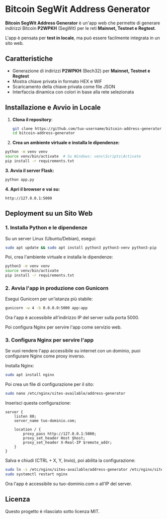 # Bitcoin SegWit Address Generator

**Bitcoin SegWit Address Generator** è un'app web che permette di generare indirizzi Bitcoin **P2WPKH** (SegWit) per le reti **Mainnet, Testnet e Regtest**.

L'app è pensata per **test in locale**, ma può essere facilmente integrata in un sito web.


## **Caratteristiche**
- Generazione di indirizzi **P2WPKH** (Bech32) per **Mainnet, Testnet e Regtest**  
- Mostra chiave privata in formato HEX e WIF  
- Scaricamento della chiave privata come file JSON  
- Interfaccia dinamica con colori in base alla rete selezionata  


## **Installazione e Avvio in Locale**
1. **Clona il repository**:
   ```sh
   git clone https://github.com/tuo-username/bitcoin-address-generator.git
   cd bitcoin-address-generator

2. **Crea un ambiente virtuale e installa le dipendenze:**

```sh
python -m venv venv
source venv/bin/activate  # Su Windows: venv\Scripts\Activate
pip install -r requirements.txt
```

**3. Avvia il server Flask:**

```sh
python app.py
```

**4. Apri il browser e vai su:**

```
http://127.0.0.1:5000
```

## Deployment su un Sito Web

### 1. Installa Python e le dipendenze
Su un server Linux (Ubuntu/Debian), esegui:

```sh
sudo apt update && sudo apt install python3 python3-venv python3-pip
```
Poi, crea l'ambiente virtuale e installa le dipendenze:

```sh
python3 -m venv venv
source venv/bin/activate
pip install -r requirements.txt
```

### 2. Avvia l'app in produzione con Gunicorn

Esegui Gunicorn per un'istanza più stabile:

```sh
gunicorn -w 4 -b 0.0.0.0:5000 app:app
```
Ora l'app è accessibile all'indirizzo IP del server sulla porta 5000.

Poi configura Nginx per servire l'app come servizio web.

### 3. Configura Nginx per servire l'app
Se vuoi rendere l'app accessibile su internet con un dominio, puoi configurare Nginx come proxy inverso.

Installa Nginx:

```sh
sudo apt install nginx
```

Poi crea un file di configurazione per il sito:

```sh
sudo nano /etc/nginx/sites-available/address-generator
```
Inserisci questa configurazione:

```nginx
server {
    listen 80;
    server_name tuo-dominio.com;

    location / {
        proxy_pass http://127.0.0.1:5000;
        proxy_set_header Host $host;
        proxy_set_header X-Real-IP $remote_addr;
    }
}
```

Salva e chiudi (CTRL + X, Y, Invio), poi abilita la configurazione:

```sh
sudo ln -s /etc/nginx/sites-available/address-generator /etc/nginx/sites-enabled/
sudo systemctl restart nginx
```

Ora l'app è accessibile su tuo-dominio.com o all'IP del server.

## Licenza
Questo progetto è rilasciato sotto licenza MIT.
